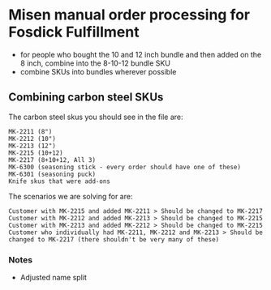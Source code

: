 # Misen manual order processing for Fosdick Fulfillment

- for people who bought the 10 and 12 inch bundle and then added on the 8 inch, combine into the 8-10-12 bundle SKU
- combine SKUs into bundles wherever possible

## Combining carbon steel SKUs

The carbon steel skus you should see in the file are:

    MK-2211 (8")
    MK-2212 (10")
    MK-2213 (12")
    MK-2215 (10+12)
    MK-2217 (8+10+12, All 3)
    MK-6300 (seasoning stick - every order should have one of these)
    MK-6301 (seasoning puck)
    Knife skus that were add-ons

The scenarios we are solving for are:

    Customer with MK-2215 and added MK-2211 > Should be changed to MK-2217
    Customer with MK-2212 and added MK-2213 > Should be changed to MK-2215
    Customer with MK-2213 and added MK-2212 > Should be changed to MK-2215
    Customer who individually had MK-2211, MK-2212 and MK-2213 > Should be changed to MK-2217 (there shouldn't be very many of these)

### Notes

- Adjusted name split
